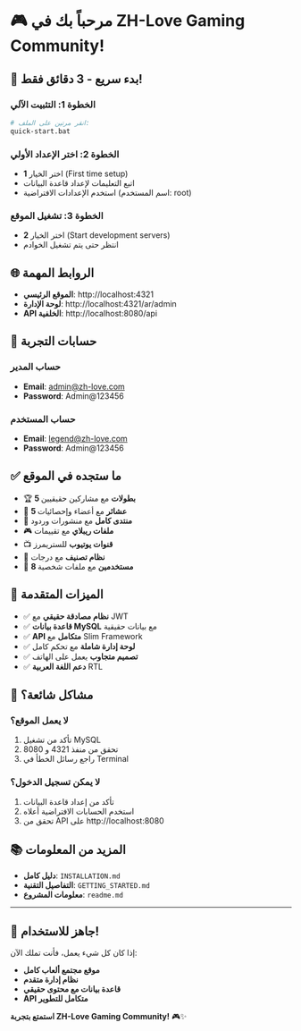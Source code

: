 # 🎮 مرحباً بك في ZH-Love Gaming Community!

## 🚀 بدء سريع - 3 دقائق فقط!

### الخطوة 1: التثبيت الآلي
```bash
# انقر مرتين على الملف:
quick-start.bat
```

### الخطوة 2: اختر الإعداد الأولي
- اختر الخيار **1** (First time setup)
- اتبع التعليمات لإعداد قاعدة البيانات
- استخدم الإعدادات الافتراضية (اسم المستخدم: root)

### الخطوة 3: تشغيل الموقع
- اختر الخيار **2** (Start development servers)
- انتظر حتى يتم تشغيل الخوادم

## 🌐 الروابط المهمة

- **الموقع الرئيسي**: http://localhost:4321
- **لوحة الإدارة**: http://localhost:4321/ar/admin
- **API الخلفية**: http://localhost:8080/api

## 🔐 حسابات التجربة

### حساب المدير
- **Email**: admin@zh-love.com
- **Password**: Admin@123456

### حساب المستخدم
- **Email**: legend@zh-love.com
- **Password**: Admin@123456

## ✅ ما ستجده في الموقع

- 🏆 **5 بطولات** مع مشاركين حقيقيين
- 🏰 **5 عشائر** مع أعضاء وإحصائيات
- 💬 **منتدى كامل** مع منشورات وردود
- 🎮 **ملفات ريبلاي** مع تقييمات
- 📺 **قنوات يوتيوب** للستريمرز
- 🏅 **نظام تصنيف** مع درجات
- 👥 **8 مستخدمين** مع ملفات شخصية

## 🎯 الميزات المتقدمة

- ✅ **نظام مصادقة حقيقي** مع JWT
- ✅ **قاعدة بيانات MySQL** مع بيانات حقيقية
- ✅ **API متكامل** مع Slim Framework
- ✅ **لوحة إدارة شاملة** مع تحكم كامل
- ✅ **تصميم متجاوب** يعمل على الهاتف
- ✅ **دعم اللغة العربية** RTL

## 🚨 مشاكل شائعة؟

### لا يعمل الموقع؟
1. تأكد من تشغيل MySQL
2. تحقق من منفذ 4321 و 8080
3. راجع رسائل الخطأ في Terminal

### لا يمكن تسجيل الدخول؟
1. تأكد من إعداد قاعدة البيانات
2. استخدم الحسابات الافتراضية أعلاه
3. تحقق من API على http://localhost:8080

## 📚 المزيد من المعلومات

- **دليل كامل**: `INSTALLATION.md`
- **التفاصيل التقنية**: `GETTING_STARTED.md`
- **معلومات المشروع**: `readme.md`

---

## 🎉 جاهز للاستخدام!

إذا كان كل شيء يعمل، فأنت تملك الآن:
- **موقع مجتمع ألعاب كامل**
- **نظام إدارة متقدم**
- **قاعدة بيانات مع محتوى حقيقي**
- **API متكامل للتطوير**

**استمتع بتجربة ZH-Love Gaming Community!** 🎮✨ 